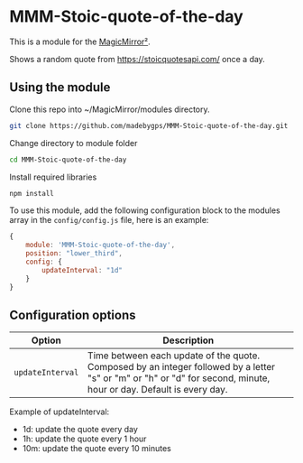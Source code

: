 # MMM-Stoic-quote-of-the-day

This is a module for the [MagicMirror²](https://github.com/MichMich/MagicMirror/).

Shows a random quote from https://stoicquotesapi.com/ once a day.

## Using the module

Clone this repo into ~/MagicMirror/modules directory. 

```bash
git clone https://github.com/madebygps/MMM-Stoic-quote-of-the-day.git
```

Change directory to module folder 
```bash
cd MMM-Stoic-quote-of-the-day
```
Install required libraries

```js
npm install
```

To use this module, add the following configuration block to the modules array in the `config/config.js` file, here is an example:
```js
{
    module: 'MMM-Stoic-quote-of-the-day',
    position: "lower_third",
    config: {
        updateInterval: "1d"             
    }
} 
```

## Configuration options

| Option           | Description
|----------------- |-----------
| `updateInterval`        | Time between each update of the quote. Composed by an integer followed by a letter "s" or "m" or "h" or "d" for second, minute, hour or day. Default is every day.

Example of updateInterval:

- 1d: update the quote every day
- 1h: update the quote every 1 hour
- 10m: update the quote every 10 minutes
